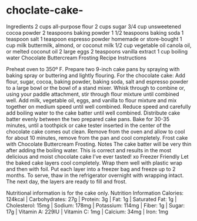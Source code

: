 # choclate-cake-
Ingredients
2 cups all-purpose flour
2 cups sugar
3/4 cup unsweetened cocoa powder
2 teaspoons baking powder
1 1/2 teaspoons baking soda
1 teaspoon salt
1 teaspoon espresso powder homemade or store-bought
1 cup milk buttermilk, almond, or coconut milk
1/2 cup vegetable oil canola oil, or melted coconut oil
2 large eggs
2 teaspoons vanilla extract
1 cup boiling water
Chocolate Buttercream Frosting Recipe
Instructions

Preheat oven to 350º F. Prepare two 9-inch cake pans by spraying with baking spray or buttering and lightly flouring.
For the chocolate cake:
Add flour, sugar, cocoa, baking powder, baking soda, salt and espresso powder to a large bowl or the bowl of a stand mixer. Whisk through to combine or, using your paddle attachment, stir through flour mixture until combined well.
Add milk, vegetable oil, eggs, and vanilla to flour mixture and mix together on medium speed until well combined. Reduce speed and carefully add boiling water to the cake batter until well combined.
Distribute cake batter evenly between the two prepared cake pans. Bake for 30-35 minutes, until a toothpick or cake tester inserted in the center of the chocolate cake comes out clean.
Remove from the oven and allow to cool for about 10 minutes, remove from the pan and cool completely.
Frost cake with Chocolate Buttercream Frosting.
Notes
The cake batter will be very thin after adding the boiling water. This is correct and results in the most delicious and moist chocolate cake I’ve ever tasted! xo
Freezer Friendly
Let the baked cake layers cool completely. Wrap them well with plastic wrap and then with foil. Put each layer into a freezer bag and freeze up to 2 months. To serve, thaw in the refrigerator overnight with wrapping intact. The next day, the layers are ready to fill and frost.
 
Nutritional information is for the cake only.
Nutrition Information
Calories: 124kcal | Carbohydrates: 27g | Protein: 3g | Fat: 1g | Saturated Fat: 1g | Cholesterol: 15mg | Sodium: 178mg | Potassium: 114mg | Fiber: 1g | Sugar: 17g | Vitamin A: 229IU | Vitamin C: 1mg | Calcium: 34mg | Iron: 1mg